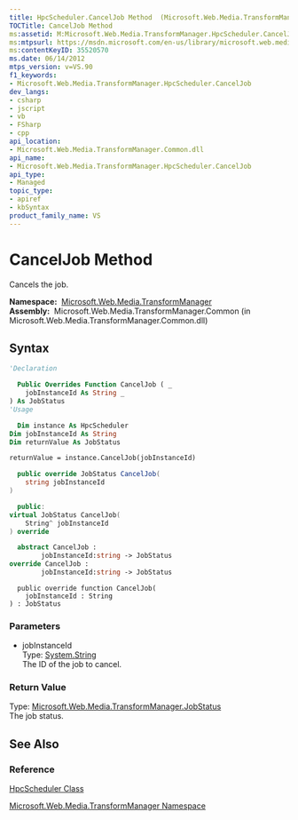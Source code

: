 ```yaml
---
title: HpcScheduler.CancelJob Method  (Microsoft.Web.Media.TransformManager)
TOCTitle: CancelJob Method
ms:assetid: M:Microsoft.Web.Media.TransformManager.HpcScheduler.CancelJob(System.String)
ms:mtpsurl: https://msdn.microsoft.com/en-us/library/microsoft.web.media.transformmanager.hpcscheduler.canceljob(v=VS.90)
ms:contentKeyID: 35520570
ms.date: 06/14/2012
mtps_version: v=VS.90
f1_keywords:
- Microsoft.Web.Media.TransformManager.HpcScheduler.CancelJob
dev_langs:
- csharp
- jscript
- vb
- FSharp
- cpp
api_location:
- Microsoft.Web.Media.TransformManager.Common.dll
api_name:
- Microsoft.Web.Media.TransformManager.HpcScheduler.CancelJob
api_type:
- Managed
topic_type:
- apiref
- kbSyntax
product_family_name: VS
---
```


# CancelJob Method

Cancels the job.

**Namespace:**  [Microsoft.Web.Media.TransformManager](microsoft-web-media-transformmanager-namespace.md)  
**Assembly:**  Microsoft.Web.Media.TransformManager.Common (in Microsoft.Web.Media.TransformManager.Common.dll)

## Syntax

```vb
'Declaration

  Public Overrides Function CancelJob ( _
    jobInstanceId As String _
) As JobStatus
'Usage

  Dim instance As HpcScheduler
Dim jobInstanceId As String
Dim returnValue As JobStatus

returnValue = instance.CancelJob(jobInstanceId)
```

```csharp
  public override JobStatus CancelJob(
    string jobInstanceId
)
```

```cpp
  public:
virtual JobStatus CancelJob(
    String^ jobInstanceId
) override
```

``` fsharp
  abstract CancelJob : 
        jobInstanceId:string -> JobStatus 
override CancelJob : 
        jobInstanceId:string -> JobStatus 
```

```jscript
  public override function CancelJob(
    jobInstanceId : String
) : JobStatus
```

### Parameters

  - jobInstanceId  
    Type: [System.String](https://msdn.microsoft.com/library/s1wwdcbf)  
    The ID of the job to cancel.  

### Return Value

Type: [Microsoft.Web.Media.TransformManager.JobStatus](jobstatus-enumeration-microsoft-web-media-transformmanager.md)  
The job status.  

## See Also

### Reference

[HpcScheduler Class](hpcscheduler-class-microsoft-web-media-transformmanager.md)

[Microsoft.Web.Media.TransformManager Namespace](microsoft-web-media-transformmanager-namespace.md)

